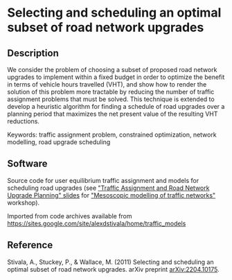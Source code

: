 # Selecting and scheduling an optimal subset of road network upgrades

## Description

We consider the problem of choosing a subset of proposed road network upgrades to implement within a fixed budget in order to optimize the benefit in terms of vehicle hours travelled (VHT), and show how to render the solution of this problem more tractable by reducing the number of traffic assignment problems that must be solved. This technique is extended to develop a heuristic algorithm for finding a schedule of road upgrades over a planning period that maximizes the net present value of the resulting VHT reductions.

Keywords: traffic assignment problem, constrained optimization, network modelling, road upgrade scheduling

## Software

Source code for user equilibrium traffic assignment and models for scheduling road upgrades (see ["Traffic Assignment and Road Network Upgrade Planning" slides](https://docs.google.com/viewer?a=v&amp;pid=explorer&amp;chrome=true&amp;srcid=0B_TC6OtbEYXQNzBmZjkyZmYtNWE4ZS00MTIyLThiNTItZDE0NWE0YjA1NzNh&amp;hl=en_US) for ["Mesoscopic modelling of traffic networks"](https://sites.google.com/site/mesotraffic/program) workshop).

Imported from code archives available from https://sites.google.com/site/alexdstivala/home/traffic_models

## Reference

Stivala, A., Stuckey, P., & Wallace, M. (2011)  Selecting and scheduling an optimal subset of road network upgrades. arXiv preprint [arXiv:2204.10175](https://arxiv.org/abs/2204.10175).
